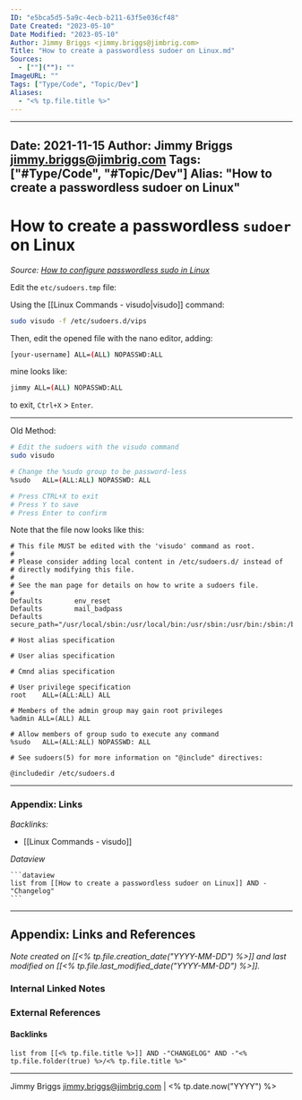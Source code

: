 ```yaml
---
ID: "e5bca5d5-5a9c-4ecb-b211-63f5e036cf48"
Date Created: "2023-05-10"
Date Modified: "2023-05-10"
Author: Jimmy Briggs <jimmy.briggs@jimbrig.com>
Title: "How to create a passwordless sudoer on Linux.md"
Sources: 
  - [""](""): ""
ImageURL: ""
Tags: ["Type/Code", "Topic/Dev"]
Aliases:
  - "<% tp.file.title %>"
---
```


---
Date: 2021-11-15
Author: Jimmy Briggs <jimmy.briggs@jimbrig.com>
Tags: ["#Type/Code", "#Topic/Dev"]
Alias: "How to create a passwordless sudoer on Linux"
---

# How to create a passwordless `sudoer` on Linux

*Source: [How to configure passwordless sudo in Linux](https://www.simplified.guide/linux/enable-passwordless-sudo#:~:text=Steps%20to%20setting%20up%20passwordless%20sudo%20in%20Linux%3A,visudo%20by%20saving%20the%20file.%20More%20items...%20)*

Edit the `etc/sudoers.tmp` file:

Using the [[Linux Commands - visudo|visudo]] command:

```bash
sudo visudo -f /etc/sudoers.d/vips
```

Then, edit the opened file with the nano editor, adding:

```bash
[your-username] ALL=(ALL) NOPASSWD:ALL
```

mine looks like:

```bash
jimmy ALL=(ALL) NOPASSWD:ALL
```

to exit, `Ctrl+X` > `Enter`.

***

Old Method:

```bash
# Edit the sudoers with the visudo command
sudo visudo

# Change the %sudo group to be password-less
%sudo   ALL=(ALL:ALL) NOPASSWD: ALL

# Press CTRL+X to exit
# Press Y to save
# Press Enter to confirm
```

Note that the file now looks like this:

```text
# This file MUST be edited with the 'visudo' command as root.
#
# Please consider adding local content in /etc/sudoers.d/ instead of
# directly modifying this file.
#
# See the man page for details on how to write a sudoers file.
#
Defaults        env_reset
Defaults        mail_badpass
Defaults        secure_path="/usr/local/sbin:/usr/local/bin:/usr/sbin:/usr/bin:/sbin:/bin:/snap/bin"

# Host alias specification

# User alias specification

# Cmnd alias specification

# User privilege specification
root    ALL=(ALL:ALL) ALL

# Members of the admin group may gain root privileges
%admin ALL=(ALL) ALL

# Allow members of group sudo to execute any command
%sudo   ALL=(ALL:ALL) NOPASSWD: ALL

# See sudoers(5) for more information on "@include" directives:

@includedir /etc/sudoers.d
```

***

### Appendix: Links

*Backlinks:*

- [[Linux Commands - visudo]]

*Dataview*

	```dataview
	list from [[How to create a passwordless sudoer on Linux]] AND -"Changelog"
	```

***

## Appendix: Links and References

*Note created on [[<% tp.file.creation_date("YYYY-MM-DD") %>]] and last modified on [[<% tp.file.last_modified_date("YYYY-MM-DD") %>]].*

### Internal Linked Notes

### External References

#### Backlinks

```dataview
list from [[<% tp.file.title %>]] AND -"CHANGELOG" AND -"<% tp.file.folder(true) %>/<% tp.file.title %>"
```


***

Jimmy Briggs <jimmy.briggs@jimbrig.com> | <% tp.date.now("YYYY") %>